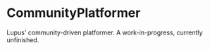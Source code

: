 # CommunityPlatformer
Lupus' community-driven platformer. A work-in-progress, currently unfinished.

